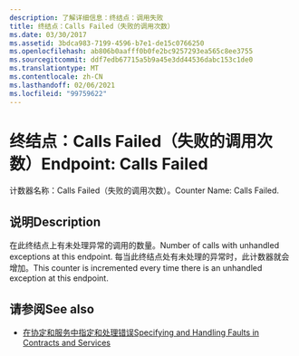 ```yaml
---
description: 了解详细信息：终结点：调用失败
title: 终结点：Calls Failed（失败的调用次数）
ms.date: 03/30/2017
ms.assetid: 3bdca983-7199-4596-b7e1-de15c0766250
ms.openlocfilehash: ab806b0aafff0b0fe2bc9257293ea565c8ee3755
ms.sourcegitcommit: ddf7edb67715a5b9a45e3dd44536dabc153c1de0
ms.translationtype: MT
ms.contentlocale: zh-CN
ms.lasthandoff: 02/06/2021
ms.locfileid: "99759622"
---
```

# <a name="endpoint-calls-failed"></a><span data-ttu-id="9201e-103">终结点：Calls Failed（失败的调用次数）</span><span class="sxs-lookup"><span data-stu-id="9201e-103">Endpoint: Calls Failed</span></span>

<span data-ttu-id="9201e-104">计数器名称：Calls Failed（失败的调用次数）。</span><span class="sxs-lookup"><span data-stu-id="9201e-104">Counter Name: Calls Failed.</span></span>  
  
## <a name="description"></a><span data-ttu-id="9201e-105">说明</span><span class="sxs-lookup"><span data-stu-id="9201e-105">Description</span></span>  

 <span data-ttu-id="9201e-106">在此终结点上有未处理异常的调用的数量。</span><span class="sxs-lookup"><span data-stu-id="9201e-106">Number of calls with unhandled exceptions at this endpoint.</span></span> <span data-ttu-id="9201e-107">每当此终结点处有未处理的异常时，此计数器就会增加。</span><span class="sxs-lookup"><span data-stu-id="9201e-107">This counter is incremented every time there is an unhandled exception at this endpoint.</span></span>  
  
## <a name="see-also"></a><span data-ttu-id="9201e-108">请参阅</span><span class="sxs-lookup"><span data-stu-id="9201e-108">See also</span></span>

- [<span data-ttu-id="9201e-109">在协定和服务中指定和处理错误</span><span class="sxs-lookup"><span data-stu-id="9201e-109">Specifying and Handling Faults in Contracts and Services</span></span>](../../specifying-and-handling-faults-in-contracts-and-services.md)
